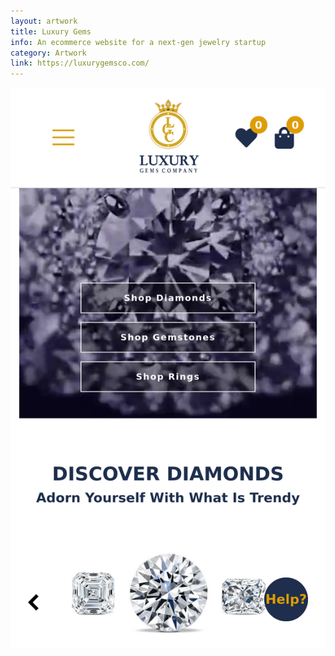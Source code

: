 ```yaml
---
layout: artwork
title: Luxury Gems
info: An ecommerce website for a next-gen jewelry startup
category: Artwork
link: https://luxurygemsco.com/
---
```


![title](/assets/images/luxury-gems.png)